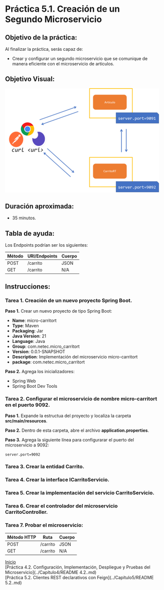 # Práctica 5.1. Creación de un Segundo Microservicio 

## Objetivo de la práctica:
Al finalizar la práctica, serás capaz de:
- Crear y configurar un segundo microservicio que se comunique de manera eficiente con el microservicio de artículos.

## Objetivo Visual:

<div style="text-align: center;">
    <img src="../images/ro7.png" alt="Spring Tool Suite">
</div>


## Duración aproximada:
- 35 minutos.

## Tabla de ayuda:
Los Endpoints podrían ser los siguientes:

| Método | URI/Endpoints                     | Cuerpo  |
|--------|----------------------------------|--------|
| POST   | /carrito  | JSON |
| GET    | /carrito | N/A |


## Instrucciones:

### Tarea 1. Creación de un nuevo proyecto Spring Boot.

**Paso 1.** Crear un nuevo proyecto de tipo Spring Boot: 
* **Name**: micro-carritort
* **Type**: Maven
* **Packaging**: Jar
* **Java Version**: 21
* **Language**: Java
* **Group**: com.netec.micro_carritort
* **Version**: 0.0.1-SNAPSHOT
* **Description**: Implementación del microservicio micro-carritort
* **package**: com.netec.micro_carritort


**Paso 2.** Agrega los inicializadores:

* Spring Web
* Spring Boot Dev Tools

### Tarea 2. Configurar el microservicio de nombre micro-carritort en el puerto 9092.

**Paso 1.** Expande la estructua del proyecto y localiza la carpeta **src/main/resources**.

**Paso 2.** Dentro de esta carpeta, abre el archivo **application.properties**.

**Paso 3.** Agrega la siguiente línea para configurarar el puerto del microservicio a 9092:

```properties
server.port=9092
```

### Tarea 3. Crear la entidad Carrito.

### Tarea 4. Crear la interface ICarritoServicio.

### Tarea 5. Crear la implementación del servicio CarritoServicio.

### Tarea 6. Crear el controlador del microservicio CarritoController.

### Tarea 7. Probar el microservicio:

| Método HTTP | Ruta     | Cuerpo |
|-------------|----------|--------|
| POST        | /carrito |  JSON  |
| GET         | /carrito |   N/A  |

[Inicio](../README.md)<br>
[Práctica 4.2. Configuración, Implementación, Despliegue y Pruebas del Microservicio](../Capítulo4/README 4.2..md)<br>
[Práctica 5.2. Clientes REST declarativos con Feign](../Capítulo5/README 5.2..md)<br>
